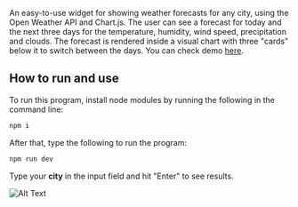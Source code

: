 An easy-to-use widget for showing weather forecasts for any city, using the Open Weather API and Chart.js.
The user can see a forecast for today and the next three days for the temperature, humidity, wind speed, precipitation and clouds. The forecast is rendered inside a visual chart with three "cards" below it to switch between the days. You can check demo [here](https://weather-forecast-theta-sable.vercel.app/).

## How to run and use

To run this program, install node modules by running the following in the command line:
```bash
npm i
```

After that, type the following to run the program:

```bash
npm run dev
```

Type your **city** in the input field and hit "Enter" to see results.

![Alt Text](https://i.imgur.com/j1NdhA9.gif)
